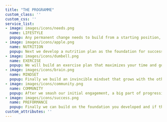 ```yaml
---
title: "THE PROGRAMME"
custom_class: ''
custom_css: ''
service_list:
- image: images/icons/needs.png
  name: LIFESTYLE
  popup: Any permanent change needs to build from a starting position, and your life is busy enough. We start by understanding the opportunities, limitations and challenges of your schedule and lifestyle that allow us to plan for success!
- image: images/icons/apple.png
  name: NUTRITION
  popup: Next we develop a nutrition plan as the foundation for success. A huge chunk of your gains will come down to planning and sticking to healthy meals that give you the necessary energy you need but cut out the body fat.
- image: images/icons/dumbell.png
  name: EXERCISE
  popup: We will build an exercise plan that maximizes your time and goals with achieve milestones and progress check-ins that allow you to get and stay fit.
- image: images/icons/brain.png
  name: MINDSET
  popup: Finally we build an invincible mindset that grows with the other pillars and will ultimately makes you an independent, energetic athlete that is capable of setting and achieving your own fitness goals.
- image: images/icons/community.png
  name: COMMUNITY
  popup: After we smash our initial engagement, a big part of progression is surrounding yourself with people like you who can motivate and support each other. But don't worry, we will work up to that.
- image: images/icons/success.png
  name: PREFORMANCE
  popup: Finally we can build on the foundation you developed and if there is a performance goal you want to meet, we work with you to get the support, experts and advice you need to smash it.
custom_attributes: ''
---
```

